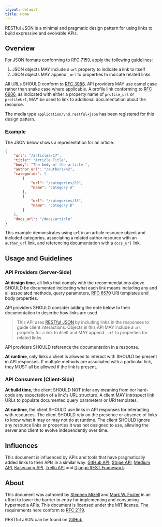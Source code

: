 ```yaml
---
layout: default
title: Home
---
```


<div class="tagline">
RESTful JSON is a minimal and pragmatic design pattern for using links to build expressive and evolvable APIs.
</div>

## Overview

For JSON formats conforming to [RFC 7159][], apply the following guidelines:

1. JSON objects MAY include a `url` property to indicate a link to itself
2. JSON objects MAY append `_url` to properties to indicate related links

All URLs SHOULD conform to [RFC 3986][]. API providers MAY use camel case rather
than snake case where applicable. A profile link conforming to [RFC 6906][], as
indicated with either a property name of `profile_url` or `profileUrl`, MAY be used to link to
additional documentation about the resource.

The media
type `application/vnd.restful+json` has been registered for this design pattern.

### Example

The JSON below shows a representation for an article.

``` json
{
    "url": "/articles/17",
    "title": "Article Title",
    "body": "The body of the article.",
    "author_url": "/authors/42",
    "categories": [
        {
            "url": "/categories/29",
            "name": "Category A"
        },
        {
            "url": "/categories/33",
            "name": "Category B"
        }
    ],
    "docs_url": "/docs/article"
}
```

This example demonstrates using `url` in an article resource object and included 
categories, associating a related author resource with an `author_url` link, and
referencing documentation with a `docs_url` link.

## Usage and Guidelines

### API Providers (Server-Side)

**At design time**, all links that comply with the recommendations above SHOULD be 
documented indicating what each link means including any and all associated methods, 
query parameters, [RFC 6570](https://tools.ietf.org/html/rfc6570) URI templates and body
properties. 

API providers SHOULD consider adding the note below to their documentation to describe how links are used.

> This API uses [RESTful JSON](http://restfuljson.org) by including links in the responses 
> to guide client interactions. Objects in this API MAY include a `url` property for a 
> link to itself and MAY append `_url` to properties for related links.

API providers SHOULD reference the documentation in a response.

**At runtime**, only links a client is allowed to interact with SHOULD be present in API
responses. If multiple methods are associated with a particular link, they MUST all be 
allowed if the link is present.

### API Consumers (Client-Side)

**At build time**, the client SHOULD NOT infer any meaning from nor hard-code any expectation 
of a link's URL structure. A client MAY introspect link URLs to populate documented query
parameters or URI templates.

**At runtime**, the client SHOULD use links in API responses for interacting with resources.
The client SHOULD rely on the presence or absence of links to know what it may or may not
do at runtime. The client SHOULD ignore any resource links or properties it was not designed
to use, allowing the server and client to evolve independently over time.

## Influences

This document is influenced by APIs and tools that have pragmatically added links to their
APIs in a similar way: [GitHub API][github], [Stripe API][stripe], [Medium API][medium], [Basecamp API][basecamp], [Trello API][trello] and [Django REST Framework][django].

## About

This document was authored
by [Stephen Mizell](https://twitter.com/Stephen_Mizell)
and [Mark W. Foster](https://twitter.com/fosrias) in an effort to lower the barrier
to entry for implementing and consuming hypermedia APIs. This document is licensed 
under the MIT license. The requirements here conform
to [RFC 2119](https://www.ietf.org/rfc/rfc2119.txt).

RESTful JSON can be found on [GitHub](https://github.com/smizell/restfuljson).


[github]: https://developer.github.com/v3/
[stripe]: https://stripe.com/docs/api
[medium]: https://github.com/Medium/medium-api-docs
[basecamp]: https://github.com/basecamp/bc3-api
[trello]: https://developers.trello.com/advanced-reference
[django]: http://www.django-rest-framework.org/tutorial/5-relationships-and-hyperlinked-apis/
[RFC 6906]: https://tools.ietf.org/html/rfc6906
[RFC 7159]: https://tools.ietf.org/html/rfc7159
[RFC 3986]: https://tools.ietf.org/html/rfc3986